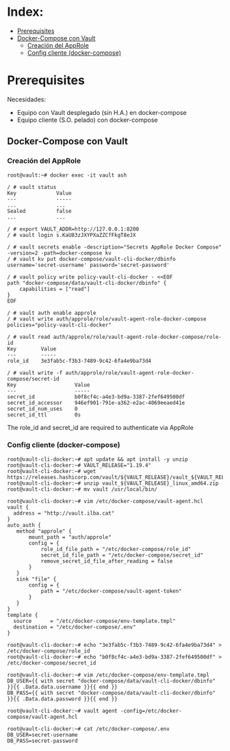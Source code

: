 # Index:

* [Prerequisites](#id10)
* [Docker-Compose con Vault](#id20)
  * [Creación del AppRole](#id21)
  * [Config cliente (docker-compose)](#id22)

# Prerequisites <div id='id10' />

Necesidades:

* Equipo con Vault desplegado (sin H.A.) en docker-compose
* Equipo cliente (S.O. pelado) con docker-compose

## Docker-Compose con Vault <div id='id20' /> 

### Creación del AppRole <div id='id21' />

```
root@vault:~# docker exec -it vault ash
```

```
/ # vault status
Key             Value
---             -----
...             ...
Sealed          false
...             ...

/ # export VAULT_ADDR=http://127.0.0.1:8200
/ # vault login s.KaU83zJXYPXaZZCfFkgT8eJX

/ # vault secrets enable -description="Secrets AppRole Docker Compose" -version=2 -path=docker-compose kv
/ # vault kv put docker-compose/vault-cli-docker/dbinfo username='secret-username' password='secret-password'

/ # vault policy write policy-vault-cli-docker - <<EOF
path "docker-compose/data/vault-cli-docker/dbinfo" {
    capabilities = ["read"]
}
EOF

/ # vault auth enable approle
/ # vault write auth/approle/role/vault-agent-role-docker-compose policies="policy-vault-cli-docker"

/ # vault read auth/approle/role/vault-agent-role-docker-compose/role-id
Key        Value
---        -----
role_id    3e3fab5c-f3b3-7489-9c42-6fa4e9ba73d4

/ # vault write -f auth/approle/role/vault-agent-role-docker-compose/secret-id
Key                   Value
---                   -----
secret_id             b0f8cf4c-a4e3-bd9a-3387-2fef649500df
secret_id_accessor    946ef901-791e-a362-e2ac-4069eeaed41e
secret_id_num_uses    0
secret_id_ttl         0s
```

The role_id and secret_id are required to authenticate via AppRole

### Config cliente (docker-compose) <div id='id22' />

```
root@vault-cli-docker:~# apt update && apt install -y unzip
root@vault-cli-docker:~# VAULT_RELEASE="1.19.4"
root@vault-cli-docker:~# wget https://releases.hashicorp.com/vault/${VAULT_RELEASE}/vault_${VAULT_RELEASE}_linux_amd64.zip
root@vault-cli-docker:~# unzip vault_${VAULT_RELEASE}_linux_amd64.zip
root@vault-cli-docker:~# mv vault /usr/local/bin/
```

```
root@vault-cli-docker:~# vim /etc/docker-compose/vault-agent.hcl
vault {
  address = "http://vault.ilba.cat"
}
auto_auth {
   method "approle" {
       mount_path = "auth/approle"
       config = {
           role_id_file_path = "/etc/docker-compose/role_id"
           secret_id_file_path = "/etc/docker-compose/secret_id"
           remove_secret_id_file_after_reading = false
       }
   }
   sink "file" {
       config = {
           path = "/etc/docker-compose/vault-agent-token"
       }
   }
}
template {
  source      = "/etc/docker-compose/env-template.tmpl"
  destination = "/etc/docker-compose/.env"
}
```

```
root@vault-cli-docker:~# echo "3e3fab5c-f3b3-7489-9c42-6fa4e9ba73d4" > /etc/docker-compose/role_id
root@vault-cli-docker:~# echo "b0f8cf4c-a4e3-bd9a-3387-2fef649500df" > /etc/docker-compose/secret_id

root@vault-cli-docker:~# vim /etc/docker-compose/env-template.tmpl
DB_USER={{ with secret "docker-compose/data/vault-cli-docker/dbinfo" }}{{ .Data.data.username }}{{ end }}
DB_PASS={{ with secret "docker-compose/data/vault-cli-docker/dbinfo" }}{{ .Data.data.password }}{{ end }}

root@vault-cli-docker:~# vault agent -config=/etc/docker-compose/vault-agent.hcl

root@vault-cli-docker:~# cat /etc/docker-compose/.env
DB_USER=secret-username
DB_PASS=secret-password
```